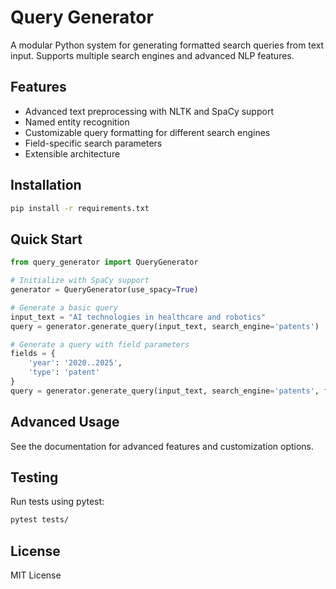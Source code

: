 # Query Generator

A modular Python system for generating formatted search queries from text input. Supports multiple search engines and advanced NLP features.

## Features

- Advanced text preprocessing with NLTK and SpaCy support
- Named entity recognition
- Customizable query formatting for different search engines
- Field-specific search parameters
- Extensible architecture

## Installation

```bash
pip install -r requirements.txt
```

## Quick Start

```python
from query_generator import QueryGenerator

# Initialize with SpaCy support
generator = QueryGenerator(use_spacy=True)

# Generate a basic query
input_text = "AI technologies in healthcare and robotics"
query = generator.generate_query(input_text, search_engine='patents')

# Generate a query with field parameters
fields = {
    'year': '2020..2025',
    'type': 'patent'
}
query = generator.generate_query(input_text, search_engine='patents', fields=fields)
```

## Advanced Usage

See the documentation for advanced features and customization options.

## Testing

Run tests using pytest:

```bash
pytest tests/
```

## License

MIT License